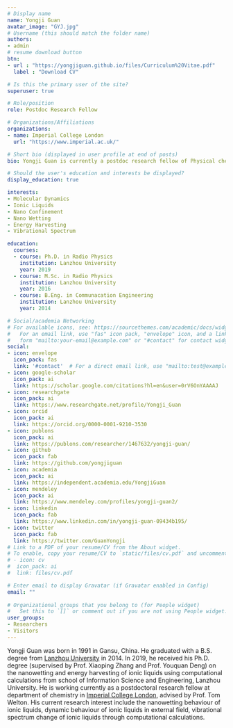 ```yaml
---
# Display name
name: Yongji Guan
avatar_image: "GYJ.jpg"
# Username (this should match the folder name)
authors:
- admin
# resume download button
btn:
- url : "https://yongjiguan.github.io/files/Curriculum%20Vitae.pdf"
  label : "Download CV"

# Is this the primary user of the site?
superuser: true

# Role/position
role: Postdoc Research Fellow

# Organizations/Affiliations
organizations:
- name: Imperial College London
  url: "https://www.imperial.ac.uk/"

# Short bio (displayed in user profile at end of posts)
bio: Yongji Guan is currently a postdoc research fellow of Physical chemistry who specializes in the theoretical caculation of ionic liquids.

# Should the user's education and interests be displayed?
display_education: true

interests:
- Molecular Dynamics
- Ionic Liquids
- Nano Confinement
- Nano Wetting
- Energy Harvesting
- Vibrational Spectrum

education:
  courses:
  - course: Ph.D. in Radio Physics
    institution: Lanzhou University
    year: 2019
  - course: M.Sc. in Radio Physics
    institution: Lanzhou University
    year: 2016
  - course: B.Eng. in Communacation Engineering
    institution: Lanzhou University
    year: 2014

# Social/academia Networking
# For available icons, see: https://sourcethemes.com/academic/docs/widgets/#icons
#   For an email link, use "fas" icon pack, "envelope" icon, and a link in the
#   form "mailto:your-email@example.com" or "#contact" for contact widget.
social:
- icon: envelope
  icon_pack: fas
  link: '#contact'  # For a direct email link, use "mailto:test@example.org".
- icon: google-scholar
  icon_pack: ai
  link: https://scholar.google.com/citations?hl=en&user=0rV6OnYAAAAJ
- icon: researchgate
  icon_pack: ai
  link: https://www.researchgate.net/profile/Yongji_Guan
- icon: orcid
  icon_pack: ai
  link: https://orcid.org/0000-0001-9210-3530
- icon: publons
  icon_pack: ai
  link: https://publons.com/researcher/1467632/yongji-guan/  
- icon: github
  icon_pack: fab
  link: https://github.com/yongjiguan
- icon: academia
  icon_pack: ai
  link: https://independent.academia.edu/YongjiGuan
- icon: mendeley
  icon_pack: ai
  link: https://www.mendeley.com/profiles/yongji-guan2/
- icon: linkedin
  icon_pack: fab
  link: https://www.linkedin.com/in/yongji-guan-09434b195/  
- icon: twitter
  icon_pack: fab
  link: https://twitter.com/GuanYongji
# Link to a PDF of your resume/CV from the About widget.
# To enable, copy your resume/CV to `static/files/cv.pdf` and uncomment the lines below.  
# - icon: cv
#  icon_pack: ai
#  link: files/cv.pdf

# Enter email to display Gravatar (if Gravatar enabled in Config)
email: ""
  
# Organizational groups that you belong to (for People widget)
#   Set this to `[]` or comment out if you are not using People widget.  
user_groups:
- Researchers
- Visitors
---
```


Yongji Guan was born in 1991 in Gansu, China. He graduated with a B.S. degree from [Lanzhou University](http://www.lzu.edu.cn) in 2014. In 2019, he received his Ph.D. degree (supervised by Prof. Xiaoping Zhang and Prof. Youquan Deng) on the nanowetting and energy harvesting of ionic liquids using computational calculations from school of Information Science and Engineering, Lanzhou University. He is working currently as a postdoctoral research fellow at department of chemistry in [Imperial College London](http://www.imperial.ac.uk), advised by Prof. Tom Welton. His current research interest include the nanowetting behaviour of ionic liquids, dynamic behaviour of ionic liquids in external field, vibrational spectrum change of ionic liquids through computational calculations.
